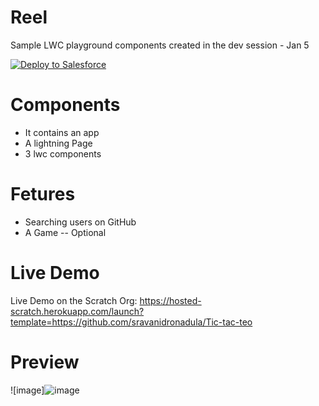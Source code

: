 # Reel
 Sample LWC playground components created in the dev session - Jan 5
 
<a href="https://githubsfdeploy.herokuapp.com">
  <img alt="Deploy to Salesforce"
       src="https://raw.githubusercontent.com/afawcett/githubsfdeploy/master/deploy.png">
</a>

# Components 
 - It contains an app 
 - A lightning Page
 - 3 lwc components 

# Fetures 
 - Searching users on GitHub
 - A Game -- Optional

 
# Live Demo
Live Demo on the Scratch Org: https://hosted-scratch.herokuapp.com/launch?template=https://github.com/sravanidronadula/Tic-tac-teo

# Preview
![image]![image](https://user-images.githubusercontent.com/121806682/217212741-a3e0a0b9-128f-4887-b10c-193ac529a73d.png)


